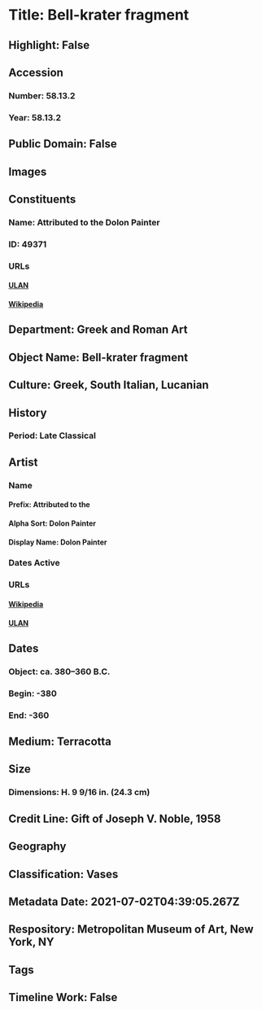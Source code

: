 # Title: Bell-krater fragment
## Highlight: False
## Accession
### Number: 58.13.2
### Year: 58.13.2
## Public Domain: False
## Images
## Constituents
### Name: Attributed to the Dolon Painter
### ID: 49371
### URLs
#### [ULAN](http://vocab.getty.edu/page/ulan/500004748)
#### [Wikipedia](https://www.wikidata.org/wiki/Q29429741)
## Department: Greek and Roman Art
## Object Name: Bell-krater fragment
## Culture: Greek, South Italian, Lucanian
## History
### Period: Late Classical
## Artist
### Name
#### Prefix: Attributed to the
#### Alpha Sort: Dolon Painter
#### Display Name: Dolon Painter
### Dates Active
### URLs
#### [Wikipedia](https://www.wikidata.org/wiki/Q29429741)
#### [ULAN](http://vocab.getty.edu/page/ulan/500004748)
## Dates
### Object: ca. 380–360 B.C.
### Begin: -380
### End: -360
## Medium: Terracotta
## Size
### Dimensions: H. 9 9/16 in. (24.3 cm)
## Credit Line: Gift of Joseph V. Noble, 1958
## Geography
## Classification: Vases
## Metadata Date: 2021-07-02T04:39:05.267Z
## Respository: Metropolitan Museum of Art, New York, NY
## Tags
## Timeline Work: False